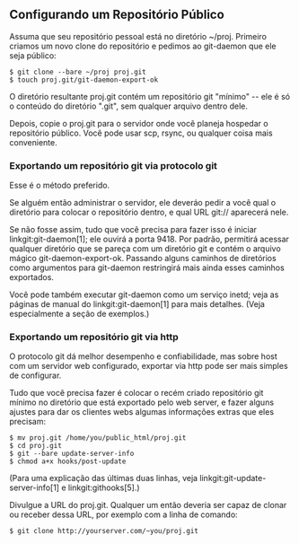 ﻿## Configurando um Repositório Público ##

Assuma que seu repositório pessoal está no diretório ~/proj. Primeiro
criamos um novo clone do repositório e pedimos ao git-daemon que ele
seja público:

    $ git clone --bare ~/proj proj.git
    $ touch proj.git/git-daemon-export-ok

O diretório resultante proj.git contém um repositório git "mínimo" -- ele 
é só o conteúdo do diretório ".git", sem qualquer arquivo dentro dele.

Depois, copie o proj.git para o servidor onde você planeja hospedar o
repositório público. Você pode usar scp, rsync, ou qualquer coisa mais 
conveniente.

### Exportando um repositório git via protocolo git ###

Esse é o método preferido.

Se alguém então administrar o servidor, ele deveráo pedir a você qual o
diretório para colocar o repositório dentro, e qual URL git:// aparecerá nele.

Se não fosse assim, tudo que você precisa para fazer isso é iniciar 
linkgit:git-daemon[1]; ele ouvirá a porta 9418. Por padrão, permitirá acessar
qualquer diretório que se pareça com um diretório git e contém o arquivo mágico
git-daemon-export-ok. Passando alguns caminhos de diretórios como argumentos 
para git-daemon restringirá mais ainda esses caminhos exportados.

Você pode também executar git-daemon como um serviço inetd; veja as páginas
de manual do linkgit:git-daemon[1] para mais detalhes. (Veja especialmente a
seção de exemplos.)

### Exportando um repositório git via http ###

O protocolo git dá melhor desempenho e confiabilidade, mas sobre host com
um servidor web configurado, exportar via http pode ser mais simples de
configurar.

Tudo que você precisa fazer é colocar o recém criado repositório git
mínimo no diretório que está exportado pelo web server, e fazer alguns 
ajustes para dar os clientes webs algumas informações extras que eles
precisam:

    $ mv proj.git /home/you/public_html/proj.git
    $ cd proj.git
    $ git --bare update-server-info
    $ chmod a+x hooks/post-update

(Para uma explicação das últimas duas linhas, veja
linkgit:git-update-server-info[1] e linkgit:githooks[5].)

Divulgue a URL do proj.git. Qualquer um então deveria ser capaz de clonar
ou receber dessa URL, por exemplo com a linha de comando:

    $ git clone http://yourserver.com/~you/proj.git
